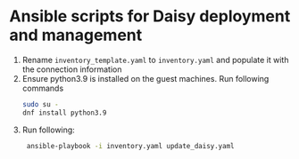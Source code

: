 # Ansible scripts for Daisy deployment and management

1. Rename `inventory_template.yaml` to `inventory.yaml` and populate it with the connection information
2. Ensure python3.9 is installed on the guest machines. Run following commands
    ```bash
    sudo su -
    dnf install python3.9
    ```
3. Run following:
    ```bash
     ansible-playbook -i inventory.yaml update_daisy.yaml
    ```
